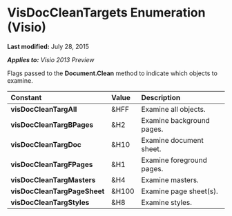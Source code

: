
# VisDocCleanTargets Enumeration (Visio)

 **Last modified:** July 28, 2015

 _**Applies to:** Visio 2013 Preview_

Flags passed to the  **Document.Clean** method to indicate which objects to examine.



|**Constant**|**Value**|**Description**|
|:-----|:-----|:-----|
| **visDocCleanTargAll**|&amp;HFF|Examine all objects.|
| **visDocCleanTargBPages**|&amp;H2|Examine background pages.|
| **visDocCleanTargDoc**|&amp;H10|Examine document sheet.|
| **visDocCleanTargFPages**|&amp;H1|Examine foreground pages.|
| **visDocCleanTargMasters**|&amp;H4|Examine masters.|
| **visDocCleanTargPageSheet**|&amp;H100|Examine page sheet(s).|
| **visDocCleanTargStyles**|&amp;H8|Examine styles.|
